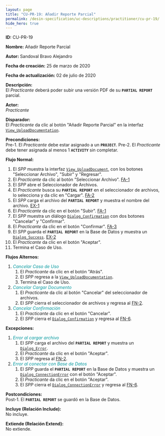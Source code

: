 ```yaml
---
layout: page
title: "CU-PR-19: Añadir Reporte Parcial"
permalink: /desin-specification/uc-descriptions/practitioner/cu-pr-19/
hide_hero: true
---
```

<style>
   a.disabled {
      color: #03989E;
      pointer-events: none;
      cursor: default;
   }
</style>

**ID:** CU-PR-19

**Nombre:** Añadir Reporte Parcial

**Autor:** Sandoval Bravo Alejandro

**Fecha de creación:** 25 de marzo de 2020

**Fecha de actualización:** 02 de julio de 2020

**Descripción:**  
El *Practicante* deberá poder subir una versión PDF de su **`PARTIAL REPORT`** parcial.

**Actor:**  
*Practicante*

**Disparador:**  
El *Practicante* da clic al botón "Añadir Reporte Parcial" en la interfaz [`View_UploadDocumentation`][VUDC].

**Precondiciones:**  
Pre-1. El *Practicante* debe estar asignado a un **`PROJECT`**.
Pre-2. El *Practicante* debe tener asignada al menos 1 **`ACTIVITY`** sin completar.

**Flujo Normal:**
  1. El *SPP* muestra la interfaz [`View_UploadDocument`][VUDT], con los botones "Seleccionar Archivo", "Subir" y "Regresar".
  2. El <a id="fn_2"></a> *Practicante* da clic al botón "Seleccionar Archivo". <a href="#fa_1">FA-1</a>
  3. El *SPP* abre el Seleccionador de Archivos.
  4. El *Practicante* busca su **`PARTIAL REPORT`** en el seleccionador de archivos, lo selecciona y da clic en "Cargar". <a href="fa_2">FA-2</a>
  5. El *SPP* carga el archivo del **`PARTIAL REPORT`** y muestra el nombre del archivo. <a href="ex_1">EX-1</a>
  6. El <a id="fn_6"></a> *Practicante* da clic en el botón "Subir". <a href="#fa_1">FA-1</a>
  7. El *SPP* muestra un diálogo [`Dialog_Confirmation`][DLCO] con dos botones "Cancelar" y "Confirmar".
  8. El *Practicante* da clic en el botón "Confirmar". <a href="#fa_3">FA-3</a>
  9. El *SPP* guarda el **`PARTIAL REPORT`** en la Base de Datos y muestra un [`Dialog_Success`][DLSU]. <a href="#ex_2">EX-2</a>
  10. El *Practicante* da clic en el botón "Aceptar".
  11. Termina el Caso de Uso.

**Flujos Alternos:**
  1. <a id="fa_1" class="disabled"><i>Cancelar Caso de Uso</i></a>
     1. El *Practicante* da clic en el botón "Atrás".
     2. El *SPP* regresa a la [`View_UploadDocumentation`][VUDC].
     3. Termina el Caso de Uso.
  2. <a id="fa_2" class="disabled"><i>Cancelar Cargar Documento</i></a>
     1. El *Practicante* da clic al botón "Cancelar" del seleccionador de archivos.
     2. El *SPP* cierra el seleccionador de archivos y regresa al <a href="#fn_2">FN-2</a>.
  3. <a id="fa_3" class="disabled"><i>Cancelar Confirmación</i></a>
     1. El *Practicante* da clic en el botón "Cancelar".
     2. El *SPP* cierra el [`Dialog_Confirmation`][DLCO] y regresa al <a href="#fn_6">FN-6</a>.

**Excepciones:**
   1. <a id="ex_1" class="disabled"><i>Error al cargar archivo</i></a>
      1. El *SPP* carga el archivo del **`PARTIAL REPORT`** y muestra un [`Dialog_Error`][DLER].
      2. El *Practicante* da clic en el botón "Aceptar".
      3. El *SPP* regresa al <a href="#fn_2">FN-2</a>.
   2. <a id="ex_2" class="disabled"><i>Error al conectar con Base de Datos</i></a>
      1. El *SPP* guarda el **`PARTIAL REPORT`** en la Base de Datos y muestra un [`Dialog_ConnectionError`][DLCE] con el botón "Aceptar".
      2. El *Practicante* da clic en el botón "Aceptar".
      3. El *SPP* cierra el [`Dialog_ConnectionError`][DLCE] y regresa al <a href="#fn_6">FN-6</a>.

**Postcondiciones:**  
Post-1. El **`PARTIAL REPORT`** se guardó en la Base de Datos.

**Incluye (Relación Include):**  
No incluye.

**Extiende (Relación Extend):**  
No extiende.

[VUDC]: https://raw.githubusercontent.com/Phalord/PracticasProfesionales/gh-pages/assets/imgs/prototypes/practitioner/View_UploadDocumentation.png "`View_UploadDocumentation` Prototype"
[VUDT]: https://raw.githubusercontent.com/Phalord/PracticasProfesionales/gh-pages/assets/imgs/prototypes/generals/View_UploadDocument.png "`View_UploadDocument` Prototype"
[DLCO]: https://raw.githubusercontent.com/Phalord/PracticasProfesionales/gh-pages/assets/imgs/prototypes/generals/Dialog_Confirmation.png "`Dialog_Confirmation` Prototype"
[DLSU]: https://raw.githubusercontent.com/Phalord/PracticasProfesionales/gh-pages/assets/imgs/prototypes/generals/Dialog_Success.png "`Dialog_Success` Prototype"
[DLCE]: https://raw.githubusercontent.com/Phalord/PracticasProfesionales/gh-pages/assets/imgs/prototypes/generals/Dialog_ConnectionError.png "`Dialog_ConnectionError` Prototype"
[DLER]: https://raw.githubusercontent.com/Phalord/PracticasProfesionales/gh-pages/assets/imgs/prototypes/generals/Dialog_Error.png "`Dialog_Error` Prototype"